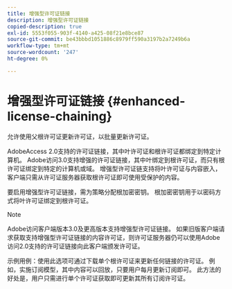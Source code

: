 ```yaml
---
title: 增强型许可证链接
description: 增强型许可证链接
copied-description: true
exl-id: 5553f055-903f-4140-a425-08f21e8bce87
source-git-commit: be43bbbd1051886c8979ff590a3197b2a7249b6a
workflow-type: tm+mt
source-wordcount: '247'
ht-degree: 0%

---
```


# 增强型许可证链接 {#enhanced-license-chaining}

允许使用父根许可证更新许可证，以批量更新许可证。

AdobeAccess 2.0支持的许可证链接，其中叶许可证和根许可证都绑定到特定计算机。 Adobe访问3.0支持增强的许可证链接，其中叶绑定到根许可证，而只有根许可证绑定到特定的计算机或域。 增强型许可证链支持将叶许可证与内容嵌入，客户端只需从许可证服务器获取根许可证即可使用受保护的内容。

要启用增强型许可证链接，需为策略分配根加密密钥。 根加密密钥用于以密码方式将叶许可证绑定到根许可证。

>[!NOTE]
>
>Adobe访问客户端版本3.0及更高版本支持增强型许可证链接。 如果旧版客户端请求获取支持增强型许可证链接的内容许可证，则许可证服务器仍可以使用Adobe访问2.0支持的许可证链接向此客户端颁发许可证。

示例用例：使用此选项可通过下载单个根许可证来更新任何链接的许可证。 例如，实施订阅模型，其中内容可以回放，只要用户每月更新订阅即可。 此方法的好处是，用户只需进行单个许可证获取即可更新其所有订阅许可证。
